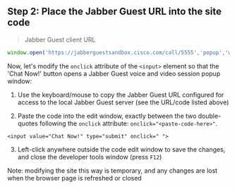 ## Step 2: Place the Jabber Guest URL into the site code

> Jabber Guest client URL

```javascript
window.open('https://jabberguestsandbox.cisco.com/call/5555','popup','width=550,height=400,toolbar=no,location=no,menubar=no,status=no')
```

Now, let's modify the `onclick` attribute of the `<input>` element so that the 'Chat Now!' button opens a Jabber Guest voice and video session popup window:

1. Use the keyboard/mouse to copy the Jabber Guest URL configured for access to the local Jabber Guest server (see the URL/code listed above)

2. Paste the code into the edit window, exactly between the two double-quotes following the `onclick` attribute: `onclick="<paste-code-here>"`.
```
<input value="Chat Now!" type="submit" onclick=" ">
```

3. Left-click anywhere outside the code edit window to save the changes, and close the developer tools window (press `F12`)

<aside class="notice">Note: modifying the site this way is temporary, and any changes are lost when the browser page is refreshed or closed</aside>
